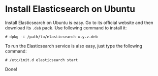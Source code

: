 # Install Elasticsearch on Ubuntu

Install Elasticsearch on Ubuntu is easy. Go to its official website and then download its `.deb` pack. Use following command to install it:

  ```console
# dpkg -i /path/to/elasticsearch-x.y.z.deb
  ```

To run the Elasticsearch service is also easy, just type the following command:

  ```console
# /etc/init.d elasticsearch start
  ```

Done!
